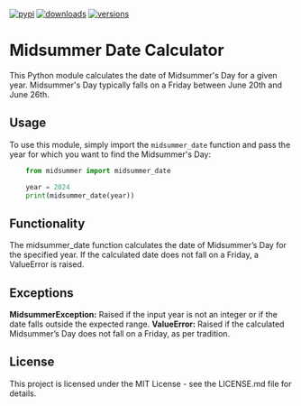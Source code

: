 [![pypi](https://img.shields.io/pypi/v/midsummer.svg)](https://pypi.python.org/pypi/midsummer)
[![downloads](https://static.pepy.tech/badge/pydantic/month)](https://pepy.tech/project/midsummer)
[![versions](https://img.shields.io/pypi/pyversions/pydantic.svg)](https://github.com/midsummer/midsummer)

# Midsummer Date Calculator

This Python module calculates the date of Midsummer's Day for a given year. Midsummer's Day typically falls on a Friday between June 20th and June 26th.

## Usage

To use this module, simply import the `midsummer_date` function and pass the year for which you want to find the Midsummer's Day:

```python
    from midsummer import midsummer_date

    year = 2024
    print(midsummer_date(year))
```


## Functionality
The midsummer_date function calculates the date of Midsummer’s Day for the specified year. If the calculated date does not fall on a Friday, a ValueError is raised.

## Exceptions
**MidsummerException:** Raised if the input year is not an integer or if the date falls outside the expected range.
**ValueError:** Raised if the calculated Midsummer’s Day does not fall on a Friday, as per tradition.

## License
This project is licensed under the MIT License - see the LICENSE.md file for details.
